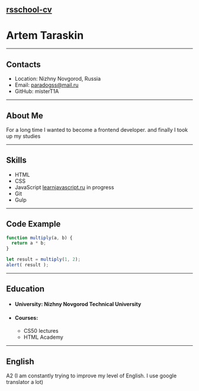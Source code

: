 [rsschool-cv](https://misterT1A.github.io/rsschool-cv/cv)
---
# Artem Taraskin

---

## Contacts
* Location: Nizhny Novgorod, Russia
* Email: paradogss@mail.ru
* GitHub: misterT1A

---

## About Me

For a long time I wanted to become a frontend developer. and finally I took up my studies

---

## Skills
* HTML
* CSS
* JavaScript  [learnjavascript.ru](https://learn.javascript.ru/) in progress
* Git
* Gulp

---

## Code Example
```javascript
function multiply(a, b) {
  return a * b;
}

let result = multiply(1, 2);
alert( result );
```

---

## Education
* #### University: Nizhny Novgorod Technical University
* #### Courses:
  * CS50 lectures
  * HTML Academy

---

## English
 A2 (I am constantly trying to improve my level of English. I use google translator a lot)